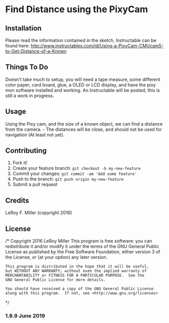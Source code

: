 # Find Distance using the PixyCam

## Installation

Please read the information contained in the sketch, Instructable can be found here:
http://www.instructables.com/id/Using-a-PixyCam-CMUcam5-to-Get-Distance-of-a-Known

## Things To Do

Doesn't take much to setup, you will need a tape measure, some different color paper, card board, glue, a OLED or LCD display, and have the pixy mon software installed and working.
An Instructable will be posted, this is still a work in progress.

## Usage

Using the Pixy cam, and the size of a known object, we can find a distance from the camera. - The distances will be close, and should not be used for navigation (At least not yet).

## Contributing

1. Fork it!
2. Create your feature branch: `git checkout -b my-new-feature`
3. Commit your changes: `git commit -am 'Add some feature'`
4. Push to the branch: `git push origin my-new-feature`
5. Submit a pull request

## Credits

LeRoy F. Miller (copyright 2016)

## License

/* Copyright 2016 LeRoy Miller
	This program is free software: you can redistribute it and/or modify
    it under the terms of the GNU General Public License as published by
    the Free Software Foundation, either version 3 of the License, or
    (at your option) any later version.

    This program is distributed in the hope that it will be useful,
    but WITHOUT ANY WARRANTY; without even the implied warranty of
    MERCHANTABILITY or FITNESS FOR A PARTICULAR PURPOSE.  See the
    GNU General Public License for more details.

    You should have received a copy of the GNU General Public License
    along with this program.  If not, see <http://www.gnu.org/licenses>
 */

### 1.8.9 June 2019    
